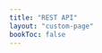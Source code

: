 ```yaml
---
title: "REST API"
layout: "custom-page"
bookToc: false
---
```

<!--
Licensed to the Apache Software Foundation (ASF) under one
or more contributor license agreements.  See the NOTICE file
distributed with this work for additional information
regarding copyright ownership.  The ASF licenses this file
to you under the Apache License, Version 2.0 (the
"License"); you may not use this file except in compliance
with the License.  You may obtain a copy of the License at

  http://www.apache.org/licenses/LICENSE-2.0

Unless required by applicable law or agreed to in writing,
software distributed under the License is distributed on an
"AS IS" BASIS, WITHOUT WARRANTIES OR CONDITIONS OF ANY
KIND, either express or implied.  See the License for the
specific language governing permissions and limitations
under the License.
-->

<body>
<redoc spec-url="https://raw.githubusercontent.com/apache/paimon/master/paimon-open-api/rest-catalog-open-api.yaml"></redoc>
<script src="https://cdn.jsdelivr.net/npm/redoc@next/bundles/redoc.standalone.js"></script>
</body>
